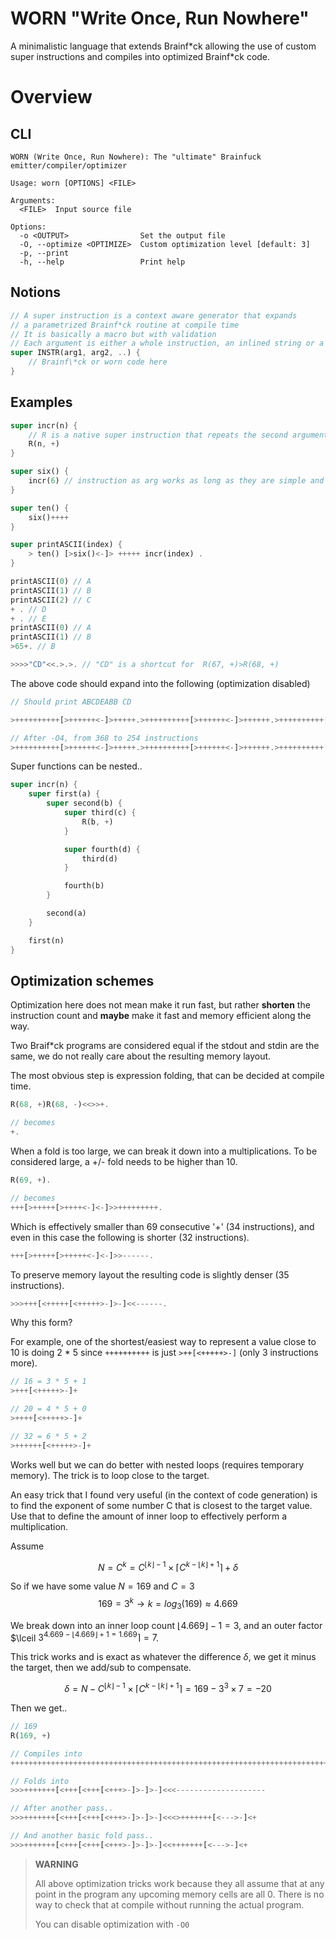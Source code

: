 # WORN "Write Once, Run Nowhere"

A minimalistic language that extends Brainf\*ck allowing the use of custom super
instructions and compiles into optimized Brainf\*ck code.

# Overview

## CLI

```
WORN (Write Once, Run Nowhere): The "ultimate" Brainfuck emitter/compiler/optimizer

Usage: worn [OPTIONS] <FILE>

Arguments:
  <FILE>  Input source file

Options:
  -o <OUTPUT>                Set the output file
  -O, --optimize <OPTIMIZE>  Custom optimization level [default: 3]
  -p, --print
  -h, --help                 Print help
```

## Notions

```rust
// A super instruction is a context aware generator that expands
// a parametrized Brainf*ck routine at compile time
// It is basically a macro but with validation
// Each argument is either a whole instruction, an inlined string or a number
super INSTR(arg1, arg2, ..) {
    // Brainf\*ck or worn code here
}
```

## Examples

```rust
super incr(n) {
    // R is a native super instruction that repeats the second argument the amount of the first argument
    R(n, +) 
}

super six() {
    incr(6) // instruction as arg works as long as they are simple and of the same 'kind' (e.g. contiguous +)
}

super ten() {
    six()++++
}

super printASCII(index) {
    > ten() [>six()<-]> +++++ incr(index) .
}

printASCII(0) // A
printASCII(1) // B
printASCII(2) // C
+ . // D
+ . // E
printASCII(0) // A
printASCII(1) // B
>65+. // B

>>>>"CD"<<.>.>. // "CD" is a shortcut for  R(67, +)>R(68, +)
```

The above code should expand into the following (optimization disabled)

```rust
// Should print ABCDEABB CD

>++++++++++[>++++++<-]>+++++.>++++++++++[>++++++<-]>++++++.>++++++++++[>++++++<-]>+++++++.+.+.>++++++++++[>++++++<-]>+++++.>++++++++++[>++++++<-]>++++++.>++++++++++++++++++++++++++++++++++++++++++++++++++++++++++++++++++.>>>>+++++++++++++++++++++++++++++++++++++++++++++++++++++++++++++++++++>++++++++++++++++++++++++++++++++++++++++++++++++++++++++++++++++++++<<.>.>.

// After -O4, from 368 to 254 instructions
>++++++++++[>++++++<-]>+++++.>++++++++++[>++++++<-]>++++++.>++++++++++[>++++++<-]>+++++++.+.+.>++++++++++[>++++++<-]>+++++.>++++++++++[>++++++<-]>++++++.>>++++++++++++++[<+++++>-]<----.>>>>>++++++++++++++[<+++++>-]<--->>++++++++++++++[<+++++>-]<--<<.>.>.
```

Super functions can be nested..

```rust
super incr(n) {
    super first(a) {
        super second(b) {
            super third(c) {
                R(b, +)
            }

            super fourth(d) {
                third(d)
            }

            fourth(b)
        }

        second(a)
    }

    first(n)
}
```

## Optimization schemes

Optimization here does not mean make it run fast, but rather **shorten** the
instruction count and **maybe** make it fast and memory efficient along the way.

Two Braif\*ck programs are considered equal if the stdout and stdin are the
same, we do not really care about the resulting memory layout.

The most obvious step is expression folding, that can be decided at compile
time.

```rust
R(68, +)R(68, -)<<>>+.

// becomes
+.
```

When a fold is too large, we can break it down into a multiplications. To be
considered large, a +/- fold needs to be higher than 10.

```rust
R(69, +).

// becomes
+++[>+++++[>++++<-]<-]>>+++++++++.
```

Which is effectively smaller than 69 consecutive '+' (34 instructions), and even
in this case the following is shorter (32 instructions).

```rust
+++[>+++++[>+++++<-]<-]>>------.
```

To preserve memory layout the resulting code is slightly denser (35
instructions).

```rust
>>>+++[<+++++[<+++++>-]>-]<<------.
```

Why this form?

For example, one of the shortest/easiest way to represent a value close to 10 is
doing 2 * 5 since `++++++++++` is just `>++[<+++++>-]` (only 3 instructions
more).

```rust
// 16 = 3 * 5 + 1
>+++[<+++++>-]+

// 20 = 4 * 5 + 0
>++++[<+++++>-]+

// 32 = 6 * 5 + 2
>++++++[<+++++>-]+
```

Works well but we can do better with nested loops (requires temporary memory).
The trick is to loop close to the target.

An easy trick that I found very useful (in the context of code generation) is to
find the exponent of some number C that is closest to the target value. Use that
to define the amount of inner loop to effectively perform a multiplication.

Assume

$$N = C^k = C^{\lfloor k \rfloor -1} \times \lceil C^{ k - \lfloor k \rfloor + 1 } \rceil + \delta$$

So if we have some value $N = 169$ and $C = 3$
$$169 = 3^k \rightarrow k = log_3 (169) \approx 4.669$$

We break down into an inner loop count $\lfloor 4.669 \rfloor-1 = 3$, and an
outer factor $\lceil $3^{4.669 - \lfloor 4.669 \rfloor + 1 = 1.669} \rceil = 7$.

This trick works and is exact as whatever the difference $\delta$, we get it
minus the target, then we add/sub to compensate.

$$\delta = N - C^{\lfloor k \rfloor -1} \times \lceil C^{ k - \lfloor k \rfloor + 1 } \rceil = 169 - 3^{3} \times 7 = -20$$

Then we get..

```rust
// 169
R(169, +)

// Compiles into
+++++++++++++++++++++++++++++++++++++++++++++++++++++++++++++++++++++++++++++++++++++++++++++++++++++++++++++++++++++++++++++++++++++++++++++++++++++++++++++++++++++++++

// Folds into
>>>+++++++[<+++[<+++[<+++>-]>-]>-]<<<--------------------

// After another pass..
>>>+++++++[<+++[<+++[<+++>-]>-]>-]<<<>+++++++[<--->-]<+

// And another basic fold pass..
>>>+++++++[<+++[<+++[<+++>-]>-]>-]<<+++++++[<--->-]<+
```

> **WARNING**
>
> All above optimization tricks work because they all assume that at any point
> in the program any upcoming memory cells are all 0. There is no way to check
> that at compile without running the actual program.
>
> You can disable optimization with `-O0`

